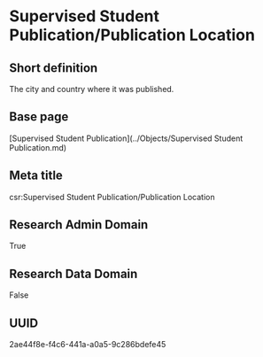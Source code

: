 # Supervised Student Publication/Publication Location
## Short definition
The city and country where it was published.
## Base page
[Supervised Student Publication](../Objects/Supervised Student Publication.md)
## Meta title
csr:Supervised Student Publication/Publication Location
## Research Admin Domain
True
## Research Data Domain
False
## UUID
2ae44f8e-f4c6-441a-a0a5-9c286bdefe45

